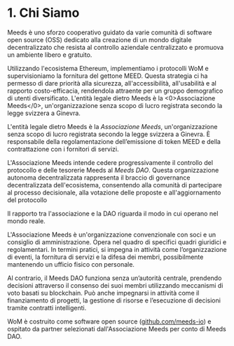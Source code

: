 
# 1. Chi Siamo

Meeds è uno sforzo cooperativo guidato da varie comunità di software open source (OSS) dedicato alla creazione di un mondo digitale decentralizzato che resista al controllo aziendale centralizzato e promuova un ambiente libero e gratuito.

Utilizzando l'ecosistema Ethereum, implementiamo i protocolli WoM e supervisioniamo la fornitura del gettone MEED. Questa strategia ci ha permesso di dare priorità alla sicurezza, all'accessibilità, all'usabilità e al rapporto costo-efficacia, rendendola attraente per un gruppo demografico di utenti diversificato. L'entità legale dietro Meeds è la <0>Associazione Meeds</0>, un'organizzazione senza scopo di lucro registrata secondo la legge svizzera a Ginevra.

L'entità legale dietro Meeds è la _Associazione Meeds_, un'organizzazione senza scopo di lucro registrata secondo la legge svizzera a Ginevra.  È responsabile della regolamentazione dell’emissione di token MEED e della contrattazione con i fornitori di servizi.

L'Associazione Meeds intende cedere progressivamente il controllo del protocollo e delle tesorerie Meeds al _Meeds DAO_. Questa organizzazione autonoma decentralizzata rappresenta il braccio di governance decentralizzata dell'ecosistema, consentendo alla comunità di partecipare al processo decisionale, alla votazione delle proposte e all'aggiornamento del protocollo

Il rapporto tra l'associazione e la DAO riguarda il modo in cui operano nel mondo reale.

L'Associazione Meeds è un'organizzazione convenzionale con soci e un consiglio di amministrazione. Opera nel quadro di specifici quadri giuridici e regolamentari. In termini pratici, si impegna in attività come l’organizzazione di eventi, la fornitura di servizi e la difesa dei membri, possibilmente mantenendo un ufficio fisico con personale.

Al contrario, il Meeds DAO funziona senza un’autorità centrale, prendendo decisioni attraverso il consenso dei suoi membri utilizzando meccanismi di voto basati su blockchain. Può anche impegnarsi in attività come il finanziamento di progetti, la gestione di risorse e l’esecuzione di decisioni tramite contratti intelligenti.

WoM è costruito come software open source ([github.com/meeds-io](https://github.com/meeds-io)) e ospitato da partner selezionati dall'Associazione Meeds per conto di Meeds DAO.

